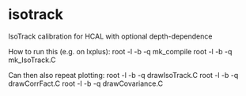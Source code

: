 # isotrack
IsoTrack calibration for HCAL with optional depth-dependence

How to run this (e.g. on lxplus):
root -l -b -q mk_compile
root -l -b -q mk_IsoTrack.C

Can then also repeat plotting:
root -l -b -q drawIsoTrack.C
root -l -b -q drawCorrFact.C
root -l -b -q drawCovariance.C